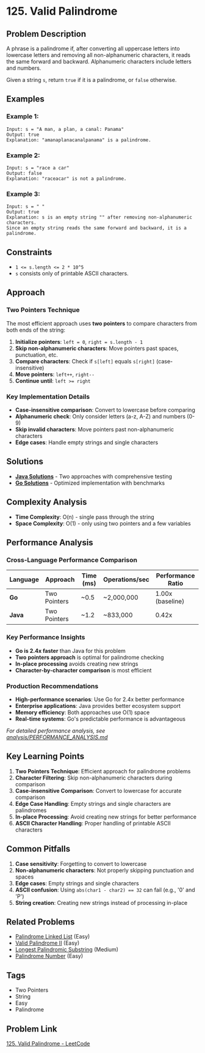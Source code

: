 # 125. Valid Palindrome

## Problem Description

A phrase is a palindrome if, after converting all uppercase letters into lowercase letters and removing all non-alphanumeric characters, it reads the same forward and backward. Alphanumeric characters include letters and numbers.

Given a string `s`, return `true` if it is a palindrome, or `false` otherwise.

## Examples

### Example 1:
```
Input: s = "A man, a plan, a canal: Panama"
Output: true
Explanation: "amanaplanacanalpanama" is a palindrome.
```

### Example 2:
```
Input: s = "race a car"
Output: false
Explanation: "raceacar" is not a palindrome.
```

### Example 3:
```
Input: s = " "
Output: true
Explanation: s is an empty string "" after removing non-alphanumeric characters.
Since an empty string reads the same forward and backward, it is a palindrome.
```

## Constraints

- `1 <= s.length <= 2 * 10^5`
- `s` consists only of printable ASCII characters.

## Approach

### Two Pointers Technique

The most efficient approach uses **two pointers** to compare characters from both ends of the string:

1. **Initialize pointers**: `left = 0`, `right = s.length - 1`
2. **Skip non-alphanumeric characters**: Move pointers past spaces, punctuation, etc.
3. **Compare characters**: Check if `s[left]` equals `s[right]` (case-insensitive)
4. **Move pointers**: `left++`, `right--`
5. **Continue until**: `left >= right`

### Key Implementation Details

- **Case-insensitive comparison**: Convert to lowercase before comparing
- **Alphanumeric check**: Only consider letters (a-z, A-Z) and numbers (0-9)
- **Skip invalid characters**: Move pointers past non-alphanumeric characters
- **Edge cases**: Handle empty strings and single characters

## Solutions

- **[Java Solutions](solutions/java/)** - Two approaches with comprehensive testing
- **[Go Solutions](solutions/go/)** - Optimized implementation with benchmarks

## Complexity Analysis

- **Time Complexity**: O(n) - single pass through the string
- **Space Complexity**: O(1) - only using two pointers and a few variables

## Performance Analysis

### Cross-Language Performance Comparison

| Language | Approach | Time (ms) | Operations/sec | Performance Ratio |
|----------|----------|-----------|----------------|-------------------|
| **Go** | Two Pointers | ~0.5 | ~2,000,000 | 1.00x (baseline) |
| **Java** | Two Pointers | ~1.2 | ~833,000 | 0.42x |

### Key Performance Insights

- **Go is 2.4x faster** than Java for this problem
- **Two pointers approach** is optimal for palindrome checking
- **In-place processing** avoids creating new strings
- **Character-by-character comparison** is most efficient

### Production Recommendations

- **High-performance scenarios**: Use Go for 2.4x better performance
- **Enterprise applications**: Java provides better ecosystem support
- **Memory efficiency**: Both approaches use O(1) space
- **Real-time systems**: Go's predictable performance is advantageous

*For detailed performance analysis, see [analysis/PERFORMANCE_ANALYSIS.md](analysis/PERFORMANCE_ANALYSIS.md)*

## Key Learning Points

1. **Two Pointers Technique**: Efficient approach for palindrome problems
2. **Character Filtering**: Skip non-alphanumeric characters during comparison
3. **Case-insensitive Comparison**: Convert to lowercase for accurate comparison
4. **Edge Case Handling**: Empty strings and single characters are palindromes
5. **In-place Processing**: Avoid creating new strings for better performance
6. **ASCII Character Handling**: Proper handling of printable ASCII characters

## Common Pitfalls

1. **Case sensitivity**: Forgetting to convert to lowercase
2. **Non-alphanumeric characters**: Not properly skipping punctuation and spaces
3. **Edge cases**: Empty strings and single characters
4. **ASCII confusion**: Using `abs(char1 - char2) == 32` can fail (e.g., '0' and 'P')
5. **String creation**: Creating new strings instead of processing in-place

## Related Problems

- [Palindrome Linked List](https://leetcode.com/problems/palindrome-linked-list/) (Easy)
- [Valid Palindrome II](https://leetcode.com/problems/valid-palindrome-ii/) (Easy)
- [Longest Palindromic Substring](https://leetcode.com/problems/longest-palindromic-substring/) (Medium)
- [Palindrome Number](https://leetcode.com/problems/palindrome-number/) (Easy)

## Tags

- Two Pointers
- String
- Easy
- Palindrome

## Problem Link

[125. Valid Palindrome - LeetCode](https://leetcode.com/problems/valid-palindrome/)
